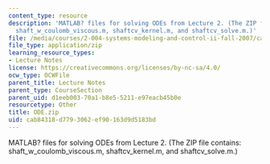 ```yaml
---
content_type: resource
description: 'MATLAB? files for solving ODEs from Lecture 2. (The ZIP file contains:
  shaft_w_coulomb_viscous.m, shaftcv_kernel.m, and shaftcv_solve.m.)'
file: /media/courses/2-004-systems-modeling-and-control-ii-fall-2007/cab84318d7793062ef90163d9d5183bd_ODE.zip
file_type: application/zip
learning_resource_types:
- Lecture Notes
license: https://creativecommons.org/licenses/by-nc-sa/4.0/
ocw_type: OCWFile
parent_title: Lecture Notes
parent_type: CourseSection
parent_uid: d1eeb003-70a1-b8e5-5211-e97eacb45b0e
resourcetype: Other
title: ODE.zip
uid: cab84318-d779-3062-ef90-163d9d5183bd
---
```

MATLAB? files for solving ODEs from Lecture 2. (The ZIP file contains: shaft_w_coulomb_viscous.m, shaftcv_kernel.m, and shaftcv_solve.m.)